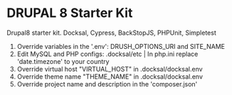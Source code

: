 # DRUPAL 8 Starter Kit
Drupal8 starter kit. Docksal, Cypress, BackStopJS, PHPUnit, Simpletest

1. Override variables in the '.env': DRUSH_OPTIONS_URI and SITE_NAME
2. Edit MySQL and PHP configs: .docksal/etc | In php.ini replace 'date.timezone' to your country
3. Override virtual host "VIRTUAL_HOST" in .docksal/docksal.env
4. Override theme name "THEME_NAME" in .docksal/docksal.env
5. Override project name and description in the 'composer.json'
